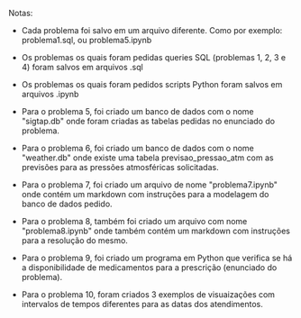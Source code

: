 Notas:

- Cada problema foi salvo em um arquivo diferente. Como por exemplo:
 problema1.sql, ou problema5.ipynb

- Os problemas os quais foram pedidas queries SQL (problemas 1, 2, 3 e 4) foram salvos em arquivos .sql

- Os problemas os quais foram pedidos scripts Python foram salvos em arquivos .ipynb

- Para o problema 5, foi criado um banco de dados com o nome "sigtap.db" onde foram criadas as tabelas pedidas no enunciado do problema.

- Para o problema 6, foi criado um banco de dados com o nome "weather.db" onde existe uma tabela previsao_pressao_atm com as 
previsões para as pressões atmosféricas solicitadas.

- Para o problema 7, foi criado um arquivo de nome "problema7.ipynb" onde contém um markdown com instruções para a modelagem do banco de dados pedido.

- Para o problema 8, também foi criado um arquivo com nome "problema8.ipynb" onde também contém um markdown com instruções para a resolução do mesmo.

- Para o problema 9, foi criado um programa em Python que verifica se há a disponibilidade de medicamentos para a prescrição (enunciado do problema).

- Para o problema 10, foram criados 3 exemplos de visuaizações com intervalos de tempos diferentes para as datas dos atendimentos.